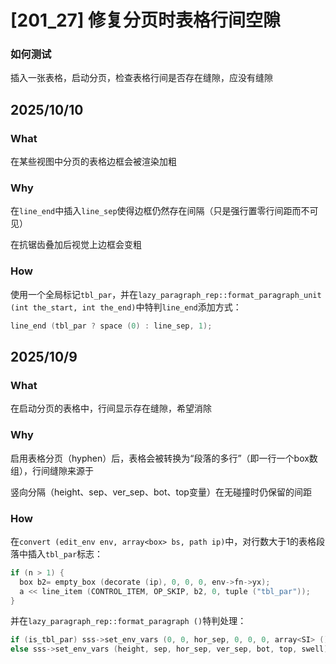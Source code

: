 # [201_27] 修复分页时表格行间空隙

### 如何测试

插入一张表格，启动分页，检查表格行间是否存在缝隙，应没有缝隙

## 2025/10/10

### What
在某些视图中分页的表格边框会被渲染加粗

### Why
在`line_end`中插入`line_sep`使得边框仍然存在间隔（只是强行置零行间距而不可见）

在抗锯齿叠加后视觉上边框会变粗

### How
使用一个全局标记`tbl_par`，并在`lazy_paragraph_rep::format_paragraph_unit (int the_start, int the_end)`中特判`line_end`添加方式：
```cpp
line_end (tbl_par ? space (0) : line_sep, 1);
```


## 2025/10/9

### What
在启动分页的表格中，行间显示存在缝隙，希望消除

### Why
启用表格分页（hyphen）后，表格会被转换为“段落的多行”（即一行一个box数组），行间缝隙来源于

竖向分隔（height、sep、ver_sep、bot、top变量）在无碰撞时仍保留的间距

### How
在`convert (edit_env env, array<box> bs, path ip)`中，对行数大于1的表格段落中插入`tbl_par`标志：
```cpp
if (n > 1) {
  box b2= empty_box (decorate (ip), 0, 0, 0, env->fn->yx);
  a << line_item (CONTROL_ITEM, OP_SKIP, b2, 0, tuple ("tbl_par"));
}
```

并在`lazy_paragraph_rep::format_paragraph ()`特判处理：
```cpp
if (is_tbl_par) sss->set_env_vars (0, 0, hor_sep, 0, 0, 0, array<SI> ());
else sss->set_env_vars (height, sep, hor_sep, ver_sep, bot, top, swell);
```
